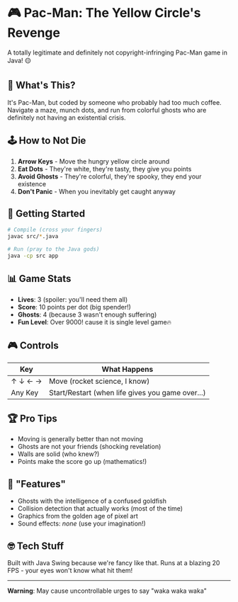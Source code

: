# 🎮 Pac-Man: The Yellow Circle's Revenge

A totally legitimate and definitely not copyright-infringing Pac-Man game in Java! 🟡

## 🎯 What's This?

It's Pac-Man, but coded by someone who probably had too much coffee. Navigate a maze, munch dots, and run from colorful ghosts who are definitely not having an existential crisis.

## 🕹️ How to Not Die

1. **Arrow Keys** - Move the hungry yellow circle around
2. **Eat Dots** - They're white, they're tasty, they give you points
3. **Avoid Ghosts** - They're colorful, they're spooky, they end your existence
4. **Don't Panic** - When you inevitably get caught anyway

## 🚀 Getting Started

```bash
# Compile (cross your fingers)
javac src/*.java

# Run (pray to the Java gods)
java -cp src app
```

## 📊 Game Stats

- **Lives**: 3 (spoiler: you'll need them all)
- **Score**: 10 points per dot (big spender!)
- **Ghosts**: 4 (because 3 wasn't enough suffering)
- **Fun Level**: Over 9000! cause it is single level game🔥

## 🎮 Controls

| Key | What Happens |
|-----|-------------|
| ↑ ↓ ← → | Move (rocket science, I know) |
| Any Key | Start/Restart (when life gives you game over...) |

## 🏆 Pro Tips

- Moving is generally better than not moving
- Ghosts are not your friends (shocking revelation)
- Walls are solid (who knew?)
- Points make the score go up (mathematics!)

## 🐛 "Features"

- Ghosts with the intelligence of a confused goldfish
- Collision detection that actually works (most of the time)
- Graphics from the golden age of pixel art
- Sound effects: *none* (use your imagination!)

## 🤓 Tech Stuff

Built with Java Swing because we're fancy like that. Runs at a blazing 20 FPS - your eyes won't know what hit them!

---

**Warning**: May cause uncontrollable urges to say "waka waka waka"
